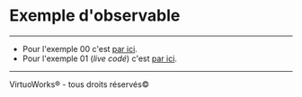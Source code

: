 # Exemple d'observable

---

* Pour l'exemple 00 c'est [par ici](/00%20-%20Exemples/exemple-00/README.md).
* Pour l'exemple 01 (*live codé*) c'est [par ici](/00%20-%20Exemples/exemple-01/README.md).

---

VirtuoWorks® - tous droits réservés©